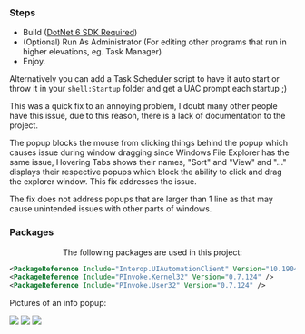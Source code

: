 ### Steps
* Build ([DotNet 6 SDK Required](https://dotnet.microsoft.com/en-us/download/dotnet/6.0))
* (Optional) Run As Administrator (For editing other programs that run in higher elevations, eg. Task Manager)
* Enjoy.

Alternatively you can add a Task Scheduler script to have it auto start or throw it in your `shell:Startup` folder and get a UAC prompt each startup ;)

This was a quick fix to an annoying problem, I doubt many other people have this issue, due to this reason, there is a lack of documentation to the project.

The popup blocks the mouse from clicking things behind the popup which causes issue during window dragging since Windows File Explorer has the same issue, Hovering Tabs shows their names, "Sort" and "View" and "..." displays their respective popups which block the ability to click and drag the explorer window. This fix addresses the issue.

The fix does not address popups that are larger than 1 line as that may cause unintended issues with other parts of windows.

### Packages
<p align="center">
The following packages are used in this project:
</p>

```xml
<PackageReference Include="Interop.UIAutomationClient" Version="10.19041.0" />
<PackageReference Include="PInvoke.Kernel32" Version="0.7.124" />
<PackageReference Include="PInvoke.User32" Version="0.7.124" />
```

Pictures of an info popup:

<img src="https://cdn.discordapp.com/attachments/883435300880261120/1036287020038901920/5096f326-4e01-47b6-bdac-039aec7da779_30-10-2022.png"/>

<img src="https://cdn.discordapp.com/attachments/883435300880261120/1036287334846578770/d62c5052-a6c1-461b-bff9-33418f2d2d20_30-10-2022.png"/>

<img src="https://cdn.discordapp.com/attachments/883435300880261120/1036287528354988163/ca74a981-2d73-49da-852d-d42f831d588c_30-10-2022.png"/>
